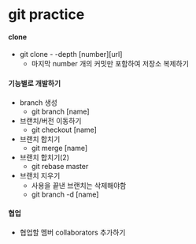 # git practice

#### clone
- git clone - -depth [number][url] 
	- 마지막 number 개의 커밋만 포함하여 저장소 복제하기

#### 기능별로 개발하기
- branch 생성 
	- git branch [name] 
- 브랜치/버전 이동하기
	- git checkout [name]
- 브랜치 합치기
	- git merge [name]
- 브랜치 합치기(2)
	- git rebase master
- 브랜치 지우기
	- 사용을 끝낸 브랜치는 삭제해야함
	- git branch -d [name]

#### 협업
- 협업할 멤버 collaborators 추가하기